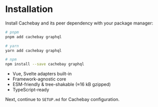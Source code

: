# Installation

Install Cachebay and its peer dependency with your package manager:

```bash
# pnpm
pnpm add cachebay graphql

# yarn
yarn add cachebay graphql

# npm
npm install --save cachebay graphql
```

- Vue, Svelte adapters built-in
- Framework-agnostic core
- ESM-friendly & tree-shakable (≈16 kB gzipped)
- TypeScript-ready

Next, continue to `SETUP.md` for Cachebay configuration.
